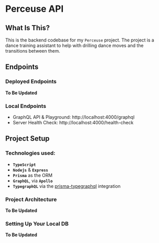 # Perceuse API

## What Is This?

This is the backend codebase for my `Perceuse` project. The project is a dance training assistant to help with drilling dance moves and the transitions between them.

## Endpoints
### Deployed Endpoints
**To Be Updated**

### Local Endpoints
* GraphQL API & Playground: http://localhost:4000/graphql
* Server Health Check: http://localhost:4000/health-check

## Project Setup
### Technologies used:
* **`TypeScript`**
* **`Nodejs`** & **`Express`**
* **`Prisma`** as the ORM
* **`GraphQL`**, via **`Apollo`**
* **`TypegraphQL`** via the [prisma-typegraphql](https://prisma.typegraphql.com/) integration

### Project Architecture
**To Be Updated**

### Setting Up Your Local DB
**To Be Updated**
